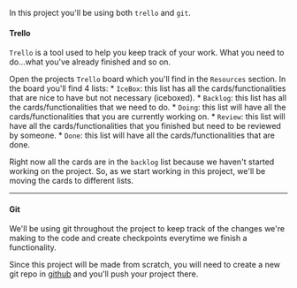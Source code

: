 In this project you'll be using both `trello` and `git`.


#### Trello

`Trello` is a tool used to help you keep track of your work. What you need to do...what you've already finished and so on.

Open the projects `Trello` board which you'll find in the `Resources` section. In the board you'll find 4 lists:
	* `IceBox`: this list has all the cards/functionalities that are nice to have but not necessary (iceboxed).
	* `Backlog`: this list has all the cards/functionalities that we need to do.
	* `Doing`: this list will have all the cards/functionalities that you are currently working on.
	* `Review`: this list will have all the cards/functionalities that you finished but need to be reviewed by someone.
	* `Done`: this list will have all the cards/functionalities that are done.


Right now all the cards are in the `backlog` list because we haven't started working on the project. So, as we start working in this project, we'll be moving the cards to different lists.

___

#### Git

We'll be using git throughout the project to keep track of the changes we're making to the code and create checkpoints everytime we finish a functionality.

Since this project will be made from scratch, you will need to create a new git repo in [github](https://github.com/) and you'll push your project there.

